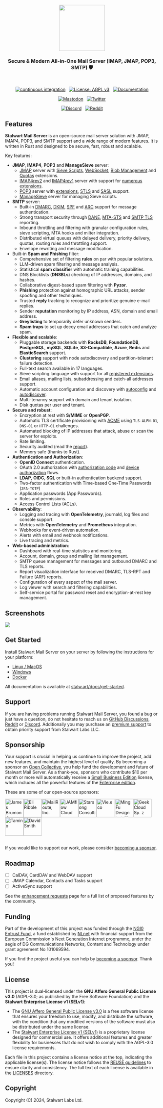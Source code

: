 <p align="center">
    <a href="https://mailw.pro">
    <img src="./img/logo.svg" height="150">
    </a>
</p>

<h3 align="center">
  Secure & Modern All-in-One Mail Server (IMAP, JMAP, POP3, SMTP) 🛡️
</h3>

<br>

<p align="center">
  <a href="https://github.com/stalwartlabs/mail-server/actions/workflows/build.yml"><img src="https://img.shields.io/github/actions/workflow/status/stalwartlabs/mail-server/build.yml?style=flat-square" alt="continuous integration"></a>
  &nbsp;
  <a href="https://www.gnu.org/licenses/agpl-3.0"><img src="https://img.shields.io/badge/License-AGPL_v3-blue.svg?label=license&style=flat-square" alt="License: AGPL v3"></a>
  &nbsp;
  <a href="https://stalw.art/docs/get-started/"><img src="https://img.shields.io/badge/read_the-docs-red?style=flat-square" alt="Documentation"></a>
</p>
<p align="center">
  <a href="https://mastodon.social/@stalwartlabs"><img src="https://img.shields.io/mastodon/follow/109929667531941122?style=flat-square&logo=mastodon&color=%236364ff&label=Follow%20on%20Mastodon" alt="Mastodon"></a>
  &nbsp;
  <a href="https://twitter.com/stalwartlabs"><img src="https://img.shields.io/twitter/follow/stalwartlabs?style=flat-square&logo=x&label=Follow%20on%20Twitter" alt="Twitter"></a>
</p>
<p align="center">
  <a href="https://discord.gg/jtgtCNj66U"><img src="https://img.shields.io/discord/923615863037390889?label=Join%20Discord&logo=discord&style=flat-square" alt="Discord"></a>
  &nbsp;
  <a href="https://www.reddit.com/r/stalwartlabs/"><img src="https://img.shields.io/reddit/subreddit-subscribers/stalwartlabs?label=Follow%20%2Fr%2Fstalwartlabs&logo=reddit&style=flat-square" alt="Reddit"></a>
</p>

## Features

**Stalwart Mail Server** is an open-source mail server solution with JMAP, IMAP4, POP3, and SMTP support and a wide range of modern features. It is written in Rust and designed to be secure, fast, robust and scalable.

Key features:

- **JMAP**, **IMAP4**, **POP3** and **ManageSieve** server:
  - [JMAP](https://datatracker.ietf.org/doc/html/rfc8621) server with
   [Sieve Scripts](https://www.ietf.org/archive/id/draft-ietf-jmap-sieve-22.html), [WebSocket](https://datatracker.ietf.org/doc/html/rfc8887), [Blob Management](https://www.rfc-editor.org/rfc/rfc9404.html) and [Quotas](https://www.rfc-editor.org/rfc/rfc9425.html) extensions.
  - [IMAP4rev2](https://datatracker.ietf.org/doc/html/rfc9051) and [IMAP4rev1](https://datatracker.ietf.org/doc/html/rfc3501) server with support for [numerous extensions](https://stalw.art/docs/development/rfcs#imap4-and-extensions).
  - [POP3](https://datatracker.ietf.org/doc/html/rfc1939) server with [extensions](https://datatracker.ietf.org/doc/html/rfc2449), [STLS](https://datatracker.ietf.org/doc/html/rfc2595) and [SASL](https://datatracker.ietf.org/doc/html/rfc5034) support.
  - [ManageSieve](https://datatracker.ietf.org/doc/html/rfc5804) server for managing Sieve scripts.
- **SMTP** server:
  - Built-in [DMARC](https://datatracker.ietf.org/doc/html/rfc7489), [DKIM](https://datatracker.ietf.org/doc/html/rfc6376), [SPF](https://datatracker.ietf.org/doc/html/rfc7208) and [ARC](https://datatracker.ietf.org/doc/html/rfc8617) support for message authentication.
  - Strong transport security through [DANE](https://datatracker.ietf.org/doc/html/rfc6698), [MTA-STS](https://datatracker.ietf.org/doc/html/rfc8461) and [SMTP TLS](https://datatracker.ietf.org/doc/html/rfc8460) reporting.
  - Inbound throttling and filtering with granular configuration rules, sieve scripting, MTA hooks and milter integration.
  - Distributed virtual queues with delayed delivery, priority delivery, quotas, routing rules and throttling support.
  - Envelope rewriting and message modification.
- Built-in **Spam and Phishing** filter:
  - Comprehensive set of filtering **rules** on par with popular solutions.
  - LLM-driven spam filtering and message analysis.
  - Statistical **spam classifier** with automatic training capabilities.
  - DNS Blocklists (**DNSBLs**) checking of IP addresses, domains, and hashes.
  - Collaborative digest-based spam filtering with **Pyzor**.
  - **Phishing** protection against homographic URL attacks, sender spoofing and other techniques.
  - Trusted **reply** tracking to recognize and prioritize genuine e-mail replies.
  - Sender **reputation** monitoring by IP address, ASN, domain and email address.
  - **Greylisting** to temporarily defer unknown senders.
  - **Spam traps** to set up decoy email addresses that catch and analyze spam.
- **Flexible and scalable**:
  - Pluggable storage backends with **RocksDB**, **FoundationDB**, **PostgreSQL**, **mySQL**, **SQLite**, **S3-Compatible**, **Azure**, **Redis** and **ElasticSearch** support.
  - **Clustering** support with node autodiscovery and partition-tolerant failure detection.
  - Full-text search available in 17 languages.
  - Sieve scripting language with support for all [registered extensions](https://www.iana.org/assignments/sieve-extensions/sieve-extensions.xhtml).
  - Email aliases, mailing lists, subaddressing and catch-all addresses support.
  - Automatic account configuration and discovery with [autoconfig](https://www.ietf.org/id/draft-bucksch-autoconfig-02.html) and [autodiscover](https://learn.microsoft.com/en-us/exchange/architecture/client-access/autodiscover?view=exchserver-2019). 
  - Multi-tenancy support with domain and tenant isolation.
  - Disk quotas per user and tenant.
- **Secure and robust**:
  - Encryption at rest with **S/MIME** or **OpenPGP**.
  - Automatic TLS certificate provisioning with [ACME](https://datatracker.ietf.org/doc/html/rfc8555) using `TLS-ALPN-01`, `DNS-01` or `HTTP-01` challenges.
  - Automated blocking of IP addresses that attack, abuse or scan the server for exploits.
  - Rate limiting.
  - Security audited (read the [report](https://stalw.art/blog/security-audit)).
  - Memory safe (thanks to Rust).
- **Authentication and Authorization**:
  - **OpenID Connect** authentication.
  - OAuth 2.0 authorization with [authorization code](https://www.rfc-editor.org/rfc/rfc8628) and [device authorization](https://www.rfc-editor.org/rfc/rfc8628) flows.
  - **LDAP**, **OIDC**, **SQL** or built-in authentication backend support.
  - Two-factor authentication with Time-based One-Time Passwords (`2FA-TOTP`) 
  - Application passwords (App Passwords).
  - Roles and permissions.
  - Access Control Lists (ACLs).
- **Observability**:
  - Logging and tracing with **OpenTelemetry**, journald, log files and console support.
  - Metrics with **OpenTelemetry** and **Prometheus** integration.
  - Webhooks for event-driven automation.
  - Alerts with email and webhook notifications.
  - Live tracing and metrics.
- **Web-based administration**:
  - Dashboard with real-time statistics and monitoring.
  - Account, domain, group and mailing list management.
  - SMTP queue management for messages and outbound DMARC and TLS reports.
  - Report visualization interface for received DMARC, TLS-RPT and Failure (ARF) reports.
  - Configuration of every aspect of the mail server.
  - Log viewer with search and filtering capabilities.
  - Self-service portal for password reset and encryption-at-rest key management.

## Screenshots

<img src="./img/screencast-setup.gif">

## Get Started

Install Stalwart Mail Server on your server by following the instructions for your platform:

- [Linux / MacOS](https://stalw.art/docs/install/linux)
- [Windows](https://stalw.art/docs/install/windows)
- [Docker](https://stalw.art/docs/install/docker)

All documentation is available at [stalw.art/docs/get-started](https://stalw.art/docs/get-started).

## Support

If you are having problems running Stalwart Mail Server, you found a bug or just have a question,
do not hesitate to reach us on [GitHub Discussions](https://github.com/stalwartlabs/mail-server/discussions),
[Reddit](https://www.reddit.com/r/stalwartlabs) or [Discord](https://discord.gg/aVQr3jF8jd).
Additionally you may purchase an [premium support](https://stalw.art/support) to obtain priority support from Stalwart Labs LLC.

## Sponsorship

Your support is crucial in helping us continue to improve the project, add new features, and maintain the highest level of quality. By becoming a sponsor on [Open Collective](https://opencollective.com/stalwart), you help fund the development and future of Stalwart Mail Server. As a thank-you, sponsors who contribute $10 per month or more will automatically receive a [Small Business Edition](https://stalw.art/small-business/) license, which includes all the powerful features of the [Enterprise edition](https://stalw.art/enterprise/).

These are some of our open-source sponsors:

<!-- sponsors --><a href="https://github.com/kbjr"><img src="https:&#x2F;&#x2F;avatars.githubusercontent.com&#x2F;u&#x2F;195127?u&#x3D;a11e7de49732184888781379e9282dc7eed55615&amp;v&#x3D;4" width="60px" alt="James Brumond" /></a><a href="https://github.com/EliRibble"><img src="https:&#x2F;&#x2F;avatars.githubusercontent.com&#x2F;u&#x2F;2319207?u&#x3D;c755aec38204221af321ef3fd7293c4c812238af&amp;v&#x3D;4" width="60px" alt="Eli Ribble" /></a><a href="https://github.com/MailRoute"><img src="https:&#x2F;&#x2F;avatars.githubusercontent.com&#x2F;u&#x2F;3912377?v&#x3D;4" width="60px" alt="MailRoute, Inc." /></a><a href="https://github.com/JAMflow-Cloud"><img src="https:&#x2F;&#x2F;avatars.githubusercontent.com&#x2F;u&#x2F;165913352?v&#x3D;4" width="60px" alt="JAMflow Cloud" /></a><a href="https://github.com/starsong-consulting"><img src="https:&#x2F;&#x2F;avatars.githubusercontent.com&#x2F;u&#x2F;166622226?v&#x3D;4" width="60px" alt="Starsong Consulting" /></a><a href="https://github.com/Vie-eco"><img src="https:&#x2F;&#x2F;avatars.githubusercontent.com&#x2F;u&#x2F;174055717?v&#x3D;4" width="60px" alt="Vie.eco" /></a><a href="https://github.com/mingfu-design"><img src="https:&#x2F;&#x2F;avatars.githubusercontent.com&#x2F;u&#x2F;88228402?v&#x3D;4" width="60px" alt="Ming Fu Design Ltd. 明孚設計有限公司" /></a><a href="https://github.com/GeekCloudPL"><img src="https:&#x2F;&#x2F;avatars.githubusercontent.com&#x2F;u&#x2F;133183691?v&#x3D;4" width="60px" alt="GeekCloud Sp. z o.o." /></a><a href="https://github.com/tamwuff"><img src="https:&#x2F;&#x2F;avatars.githubusercontent.com&#x2F;u&#x2F;15096088?u&#x3D;461628347e171fd8795fa4d01b6992b88662fab7&amp;v&#x3D;4" width="60px" alt="Tamino" /></a><a href="https://github.com/Solaris17"><img src="https:&#x2F;&#x2F;avatars.githubusercontent.com&#x2F;u&#x2F;2453047?u&#x3D;c253733560ce0eaeee178b64a5fd0ceb7dccbb23&amp;v&#x3D;4" width="60px" alt="David Smith" /></a><!-- sponsors -->

<br/>If you would like to support our work, please consider [becoming a sponsor](https://opencollective.com/stalwart).

## Roadmap

- [ ] CalDAV, CardDAV and WebDAV support
- [ ] JMAP Calendar, Contacts and Tasks support
- [ ] ActiveSync support

See the [enhancement requests](https://github.com/stalwartlabs/mail-server/issues?q=is%3Aissue+is%3Aopen+sort%3Areactions-%2B1-desc+label%3Aenhancement) page for a full list of proposed features by the community.

## Funding

Part of the development of this project was funded through the [NGI0 Entrust Fund](https://nlnet.nl/entrust), a fund established by [NLnet](https://nlnet.nl/) with financial support from the European Commission's [Next Generation Internet](https://ngi.eu/) programme, under the aegis of DG Communications Networks, Content and Technology under grant agreement No 101069594.

If you find the project useful you can help by [becoming a sponsor](https://opencollective.com/stalwart). Thank you!

## License

This project is dual-licensed under the **GNU Affero General Public License v3.0** (AGPL-3.0; as published by the Free Software Foundation) and the **Stalwart Enterprise License v1 (SELv1)**:

- The [GNU Affero General Public License v3.0](./LICENSES/AGPL-3.0-only.txt) is a free software license that ensures your freedom to use, modify, and distribute the software, with the condition that any modified versions of the software must also be distributed under the same license. 
- The [Stalwart Enterprise License v1 (SELv1)](./LICENSES/LicenseRef-SEL.txt) is a proprietary license designed for commercial use. It offers additional features and greater flexibility for businesses that do not wish to comply with the AGPL-3.0 license requirements. 

Each file in this project contains a license notice at the top, indicating the applicable license(s). The license notice follows the [REUSE guidelines](https://reuse.software/) to ensure clarity and consistency. The full text of each license is available in the [LICENSES](./LICENSES/) directory.

## Copyright

Copyright (C) 2024, Stalwart Labs Ltd.
